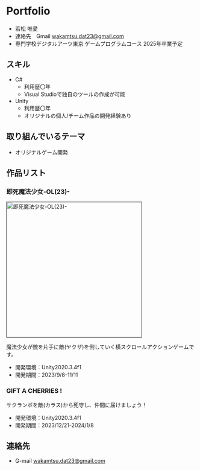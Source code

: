 # Portfolio

- 若松 唯愛
- 連絡先　Gmail [wakamtsu.dat23@gmail.com](mailto:wakamtsu.dat23@gmail.com)
- 専門学校デジタルアーツ東京 ゲームプログラムコース 2025年卒業予定

## スキル
- C#
  - 利用歴〇年
  - Visual Studioで独自のツールの作成が可能
- Unity
  - 利用歴〇年
  - オリジナルの個人/チーム作品の開発経験あり

## 取り組んでいるテーマ
- オリジナルゲーム開発

## 作品リスト

### 即死魔法少女-OL(23)-
[<img src="images/sokumajo_title.webp" alt="即死魔法少女-OL(23)-" style="height: 360px">]()

魔法少女が銃を片手に敵(ヤクザ)を倒していく横スクロールアクションゲームです。

- 開発環境：Unity2020.3.4f1
- 開発期間：2023/9/8-11/11

### GIFT A CHERRIES !

サクランボを敵(カラス)から死守し、仲間に届けましょう！

- 開発環境：Unity2020.3.4f1
- 開発期間：2023/12/21-2024/1/8

## 連絡先
- G-mail [wakamtsu.dat23@gmail.com](mailto:wakamtsu.dat23@gmail.com)